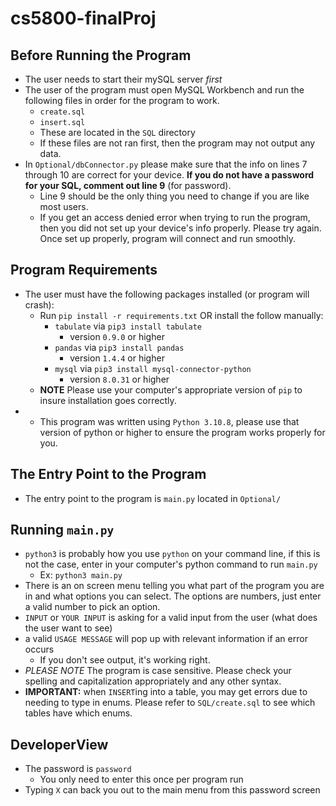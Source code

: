 # cs5800-finalProj

## Before Running the Program
*   The user needs to start their mySQL server *first*
*   The user of the program must open MySQL Workbench and run the following files in order for the program to work.
    *   `create.sql`
    *   `insert.sql`
    *   These are located in the `SQL` directory
    *   If these files are not ran first, then the program may not output any data.
*   In `Optional/dbConnector.py` please make sure that the info on lines 7 through 10 are correct for your device. **If you do not have a password for your SQL, comment out line 9** (for password). 
    *   Line 9 should be the only thing you need to change if you are like most users.
    *   If you get an access denied error when trying to run the program, then you did not set up your device's info properly. Please try again. Once set up properly, program will connect and run smoothly.

## Program Requirements
* The user must have the following packages installed (or program will crash):
    *   Run `pip install -r requirements.txt` OR install the follow manually:
        *   `tabulate` via `pip3 install tabulate` 
            *   version `0.9.0` or higher
        *   `pandas` via `pip3 install pandas` 
            *   version `1.4.4` or higher
        *   `mysql` via `pip3 install mysql-connector-python` 
            *   version `8.0.31` or higher
    *   **NOTE** Please use your computer's appropriate version of `pip` to insure installation goes correctly.
*   *   This program was written using `Python 3.10.8`, please use that version of python or higher to ensure the program works properly for you.

## The Entry Point to the Program
*   The entry point to the program is `main.py` located in `Optional/`

## Running `main.py`
*   `python3` is probably how you use `python` on your command line, if this is not the case, enter in your computer's python command to run `main.py`
    *   Ex: `python3 main.py`
*   There is an on screen menu telling you what part of the program you are in and what options you can select. The options are numbers, just enter a valid number to pick an option.
*   `INPUT` or `YOUR INPUT` is asking for a valid input from the user (what does the user want to see)
*   a valid `USAGE MESSAGE` will pop up with relevant information if an error occurs
    *   If you don't see output, it's working right.
*   *PLEASE NOTE* The program is case sensitive. Please check your spelling and capitalization appropriately and any other syntax.
*   **IMPORTANT:** when `INSERT`ing into a table, you may get errors due to needing to type in enums. Please refer to `SQL/create.sql` to see which tables have which enums.

## DeveloperView
*   The password is `password`
    *   You only need to enter this once per program run
*   Typing `X` can back you out to the main menu from this password screen